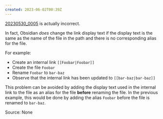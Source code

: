 ```yaml
---
created: 2023-06-02T00:39Z
---
```


[20230530_0005](20230530_0005.md) is actually incorrect.

In fact, Obsidian _does_ change the link display text if the display text is the same as the name of the file in the path and there is no corresponding alias for the file.

For example:
* Create an internal link `[[Foobar|Foobar]]`
* Create the file `Foobar`
* Rename `Foobar` to `bar-baz`
* Observe that the internal link has been updated to `[[bar-baz|bar-baz]]`

This problem can be avoided by adding the display text used in the internal link to the file as an alias for the file **before** renaming the file. In the previous example, this would be done by adding the alias `Foobar` before the file is renamed to `bar-baz`.

Source: None
